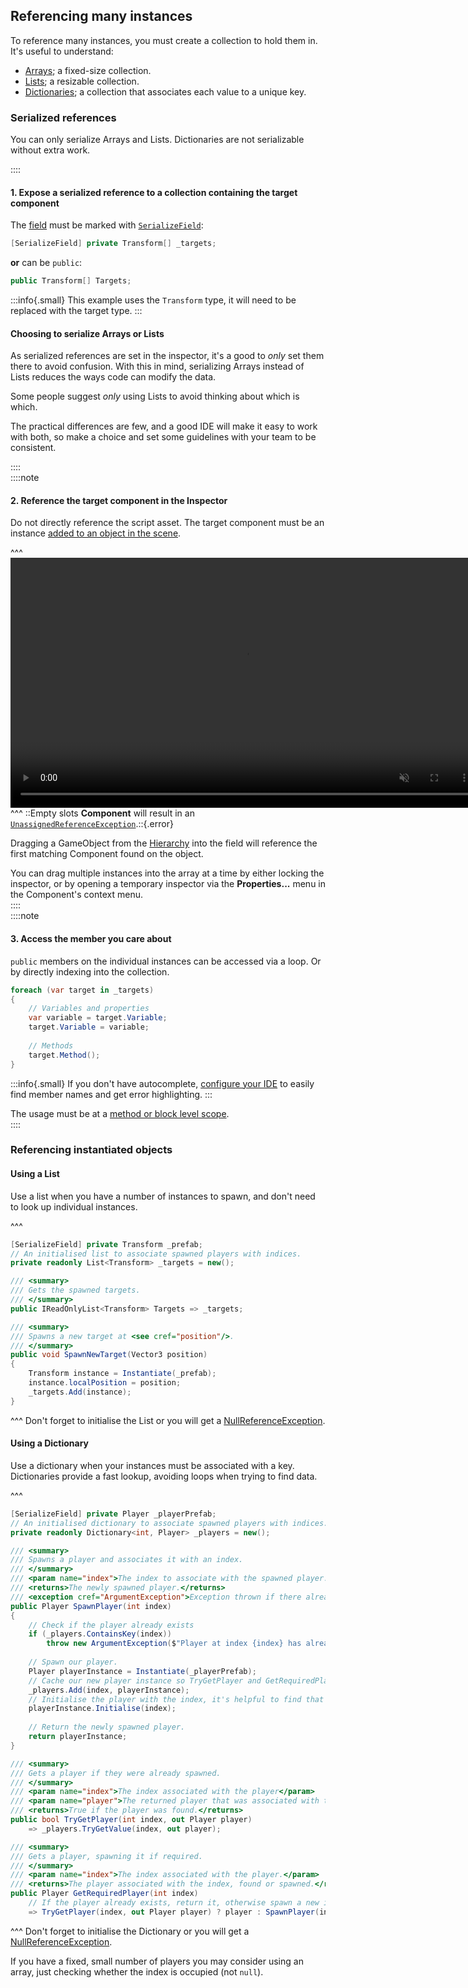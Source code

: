 ## Referencing many instances
To reference many instances, you must create a collection to hold them in. It's useful to understand:
- [Arrays](https://learn.unity.com/tutorial/arrays-9o); a fixed-size collection.
- [Lists](https://learn.unity.com/tutorial/lists-and-dictionaries-1); a resizable collection.
- [Dictionaries](https://learn.unity.com/tutorial/lists-and-dictionaries-1); a collection that associates each value to a unique key.

### Serialized references
You can only serialize Arrays and Lists. Dictionaries are not serializable without extra work.  

::::
#### 1. Expose a serialized reference to a collection containing the target component
The [field](https://learn.microsoft.com/en-us/dotnet/csharp/programming-guide/classes-and-structs/fields) must be marked with [`SerializeField`](https://docs.unity3d.com/ScriptReference/SerializeField.html):
```csharp
[SerializeField] private Transform[] _targets;
```
**or** can be `public`:
```csharp
public Transform[] Targets;
```

:::info{.small}
This example uses the `Transform` type, it will need to be replaced with the target type.
:::  

#### Choosing to serialize Arrays or Lists
As serialized references are set in the inspector, it's a good to *only* set them there to avoid confusion. With this in mind, serializing Arrays instead of Lists reduces the ways code can modify the data.

Some people suggest *only* using Lists to avoid thinking about which is which.

The practical differences are few, and a good IDE will make it easy to work with both, so make a choice and set some guidelines with your team to be consistent.

::::  
::::note  
#### 2. Reference the target component in the Inspector
Do not directly reference the script asset. The target component must be an instance [added to an object in the scene](https://docs.unity3d.com/Manual/UsingComponents.html).

^^^
<video width="750" height="400" autoplay loop muted controls><source type="video/webm" src="https://unity.huh.how/Video/inspector-references-array.webm"></video>
^^^ ::Empty slots **Component** will result in an [`UnassignedReferenceException`](../Runtime%20Exceptions/UnassignedReferenceException.md).::{.error}

Dragging a GameObject from the [Hierarchy](https://docs.unity3d.com/Manual/Hierarchy.html) into the field will reference the first matching Component found on the object.

You can drag multiple instances into the array at a time by either locking the inspector, or by opening a temporary inspector via the **Properties...** menu in the Component's context menu.  
::::  
::::note  
#### 3. Access the member you care about
`public` members on the individual instances can be accessed via a loop. Or by directly indexing into the collection.
```csharp
foreach (var target in _targets)
{
    // Variables and properties
    var variable = target.Variable;
    target.Variable = variable;
    
    // Methods
    target.Method();
}
```
:::info{.small}
If you don't have autocomplete, [configure your IDE](../IDE%20Configuration.md) to easily find member names and get error highlighting.
:::

The usage must be at a [method or block level scope](../Programming/Other/Scopes.md).  
::::  

### Referencing instantiated objects

#### Using a List
Use a list when you have a number of instances to spawn, and don't need to look up individual instances.

^^^
```csharp
[SerializeField] private Transform _prefab;
// An initialised list to associate spawned players with indices.
private readonly List<Transform> _targets = new();

/// <summary>
/// Gets the spawned targets.
/// </summary>
public IReadOnlyList<Transform> Targets => _targets;

/// <summary>
/// Spawns a new target at <see cref="position"/>.
/// </summary>
public void SpawnNewTarget(Vector3 position)
{
    Transform instance = Instantiate(_prefab);
    instance.localPosition = position;
    _targets.Add(instance);
}
```
^^^ Don't forget to initialise the List or you will get a [NullReferenceException](../Runtime%20Exceptions/NullReferenceException.md).

#### Using a Dictionary
Use a dictionary when your instances must be associated with a key. Dictionaries provide a fast lookup, avoiding loops when trying to find data.

^^^
```csharp
[SerializeField] private Player _playerPrefab;
// An initialised dictionary to associate spawned players with indices.
private readonly Dictionary<int, Player> _players = new();

/// <summary>
/// Spawns a player and associates it with an index.
/// </summary>
/// <param name="index">The index to associate with the spawned player.</param>
/// <returns>The newly spawned player.</returns>
/// <exception cref="ArgumentException">Exception thrown if there already a player associated with the index.<br/>Use <see cref="GetRequiredPlayer"/> if you are unsure whether it was spawned.</exception>
public Player SpawnPlayer(int index)
{
    // Check if the player already exists
    if (_players.ContainsKey(index))
        throw new ArgumentException($"Player at index {index} has already been spawned.");
    
    // Spawn our player.
    Player playerInstance = Instantiate(_playerPrefab);
    // Cache our new player instance so TryGetPlayer and GetRequiredPlayer will return it.
    _players.Add(index, playerInstance);
    // Initialise the player with the index, it's helpful to find that information on the player too.
    playerInstance.Initialise(index);
    
    // Return the newly spawned player.
    return playerInstance;
}

/// <summary>
/// Gets a player if they were already spawned.
/// </summary>
/// <param name="index">The index associated with the player</param>
/// <param name="player">The returned player that was associated with the index.</param>
/// <returns>True if the player was found.</returns>
public bool TryGetPlayer(int index, out Player player)
    => _players.TryGetValue(index, out player);

/// <summary>
/// Gets a player, spawning it if required.
/// </summary>
/// <param name="index">The index associated with the player.</param>
/// <returns>The player associated with the index, found or spawned.</returns>
public Player GetRequiredPlayer(int index)
    // If the player already exists, return it, otherwise spawn a new instance.
    => TryGetPlayer(index, out Player player) ? player : SpawnPlayer(index);
```
^^^ Don't forget to initialise the Dictionary or you will get a [NullReferenceException](../Runtime%20Exceptions/NullReferenceException.md).

If you have a fixed, small number of players you may consider using an array, just checking whether the index is occupied (not `null`).
